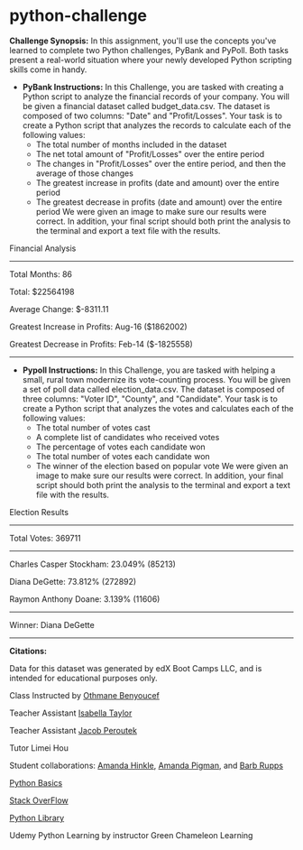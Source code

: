 # python-challenge

**Challenge Synopsis:**
In this assignment, you'll use the concepts you've learned to complete two Python challenges, PyBank and PyPoll. Both tasks present a real-world situation where your newly developed Python scripting skills come in handy.

- **PyBank Instructions:**
In this Challenge, you are tasked with creating a Python script to analyze the financial records of your company. You will be given a financial dataset called budget_data.csv. The dataset is composed of two columns: "Date" and "Profit/Losses". Your task is to create a Python script that analyzes the records to calculate each of the following values:
  - The total number of months included in the dataset
  - The net total amount of "Profit/Losses" over the entire period
  - The changes in "Profit/Losses" over the entire period, and then the average of those changes
  - The greatest increase in profits (date and amount) over the entire period
  - The greatest decrease in profits (date and amount) over the entire period
We were given an image to make sure our results were correct. In addition, your final script should both print the analysis to the terminal and export a text file with the results.

Financial Analysis

------------------

Total Months: 86

Total: $22564198

Average Change: $-8311.11

Greatest Increase in Profits: Aug-16 ($1862002)

Greatest Decrease in Profits: Feb-14 ($-1825558)

----------------------


- **Pypoll Instructions:**
In this Challenge, you are tasked with helping a small, rural town modernize its vote-counting process. You will be given a set of poll data called election_data.csv. The dataset is composed of three columns: "Voter ID", "County", and "Candidate". Your task is to create a Python script that analyzes the votes and calculates each of the following values:
  - The total number of votes cast
  -  A complete list of candidates who received votes
  -  The percentage of votes each candidate won
  -  The total number of votes each candidate won
  -  The winner of the election based on popular vote
We were given an image to make sure our results were correct. In addition, your final script should both print the analysis to the terminal and export a text file with the results.

Election Results

-------------------------

Total Votes: 369711

-------------------------

Charles Casper Stockham: 23.049% (85213)

Diana DeGette: 73.812% (272892)

Raymon Anthony Doane: 3.139% (11606)

-------------------------

Winner: Diana DeGette

-------------------------


**Citations:**

Data for this dataset was generated by edX Boot Camps LLC, and is intended for educational purposes only.

Class Instructed by [Othmane Benyoucef](https://www.linkedin.com/in/othmane-benyoucef-219a8637/)

Teacher Assistant [Isabella Taylor](https://www.linkedin.com/in/isabellajade/)

Teacher Assistant [Jacob Peroutek](https://www.linkedin.com/in/jperoutek/)

Tutor Limei Hou

Student collaborations: [Amanda Hinkle](https://www.linkedin.com/in/amanda-hinkle-9105941b6/), [Amanda Pigman](https://www.linkedin.com/in/amanda-pigman-904558227/), and [Barb Rupps](https://www.linkedin.com/in/barbrupps/)

[Python Basics](https://www.pythoncheatsheet.org/cheatsheet/basics)

[Stack OverFlow](https://stackoverflow.com/)

[Python Library](https://docs.python.org/3/library/)

Udemy Python Learning by instructor Green Chameleon Learning



